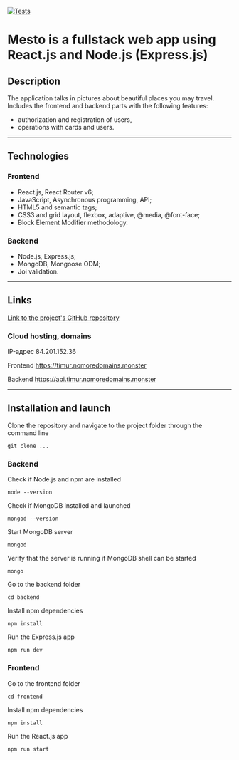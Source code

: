 [![Tests](https://github.com/yandex-praktikum/react-mesto-api-full-gha/actions/workflows/tests.yml/badge.svg)](https://github.com/yandex-praktikum/react-mesto-api-full-gha/actions/workflows/tests.yml)

# Mesto is a fullstack web app using React.js and Node.js (Express.js)

## Description
The application talks in pictures about beautiful places you may travel. Includes the frontend and backend parts with the following features:
- authorization and registration of users,
- operations with cards and users.

---

## Technologies

### Frontend
- React.js, React Router v6;
- JavaScript, Asynchronous programming, API;
- HTML5 and semantic tags;
- CSS3 and grid layout, flexbox, adaptive, @media, @font-face;
- Block Element Modifier methodology.

### Backend
- Node.js, Express.js;
- MongoDB, Mongoose ODM;
- Joi validation.

---

## Links

[Link to the project's GitHub repository](https://github.com/timurgain/react-mesto-api-full-gha)

### Cloud hosting, domains

IP-адрес 84.201.152.36

Frontend https://timur.nomoredomains.monster

Backend https://api.timur.nomoredomains.monster

---

## Installation and launch

Clone the repository and navigate to the project folder through the command line
```
git clone ...
```

### Backend
Check if Node.js and npm are installed

```
node --version
```
Check if MongoDB installed and launched
```
mongod --version
```
Start MongoDB server
```
mongod
```
Verify that the server is running if MongoDB shell can be started
```
mongo
```

Go to the backend folder
```
cd backend
```
Install npm dependencies
```
npm install
```
Run the Express.js app
```
npm run dev
```

### Frontend

Go to the frontend folder
```
cd frontend
```
Install npm dependencies
```
npm install
```
Run the React.js app
```
npm run start
```
